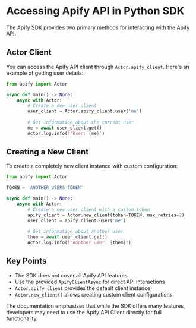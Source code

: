 # Accessing Apify API in Python SDK

The Apify SDK provides two primary methods for interacting with the Apify API:

## Actor Client

You can access the Apify API client through `Actor.apify_client`. Here's an example of getting user details:

```python
from apify import Actor

async def main() -> None:
    async with Actor:
        # Create a new user client
        user_client = Actor.apify_client.user('me')
        
        # Get information about the current user
        me = await user_client.get()
        Actor.log.info(f'User: {me}')
```

## Creating a New Client

To create a completely new client instance with custom configuration:

```python
from apify import Actor

TOKEN = 'ANOTHER_USERS_TOKEN'

async def main() -> None:
    async with Actor:
        # Create a new user client with a custom token
        apify_client = Actor.new_client(token=TOKEN, max_retries=2)
        user_client = apify_client.user('me')
        
        # Get information about another user
        them = await user_client.get()
        Actor.log.info(f'Another user: {them}')
```

## Key Points

- The SDK does not cover all Apify API features
- Use the provided `ApifyClientAsync` for direct API interactions
- `Actor.apify_client` provides the default client instance
- `Actor.new_client()` allows creating custom client configurations

The documentation emphasizes that while the SDK offers many features, developers may need to use the Apify API Client directly for full functionality.